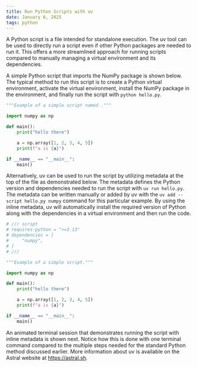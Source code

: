 ```yaml
---
title: Run Python Scripts with uv
date: January 6, 2025
tags: python
---
```


A Python script is a file intended for standalone execution. The uv tool can be used to directly run a script even if other Python packages are needed to run it. This offers a more streamlined approach for running scripts compared to manually managing a virtual environment and its dependencies.

A simple Python script that imports the NumPy package is shown below. The typical method to run this script is to create a Python virtual environment, activate the virtual environment, install the NumPy package in the environment, and finally run the script with `python hello.py`.

```python
"""Example of a simple script named ."""

import numpy as np

def main():
    print("hello there")

    a = np.array([1, 2, 3, 4, 5])
    print(f"a is {a}")

if __name__ == "__main__":
    main()
```

Alternatively, uv can be used to run the script by utilizing metadata at the top of the file as demonstrated below. The metadata defines the Python version and dependencies needed to run the script with `uv run hello.py`. The metadata can be written manually or added by uv with the `uv add --script hello.py numpy` command for this particular example. By using the inline metadata, uv will automatically install the required version of Python along with the dependencies in a virtual environment and then run the code.

```python
# /// script
# requires-python = ">=3.13"
# dependencies = [
#     "numpy",
# ]
# ///

"""Example of a simple script."""

import numpy as np

def main():
    print("hello there")

    a = np.array([1, 2, 3, 4, 5])
    print(f"a is {a}")

if __name__ == "__main__":
    main()
```

An animated terminal session that demonstrates running the script with inline metadata is shown next. Notice how this is done with one terminal command compared to the multiple steps needed for the standard Python method discussed earlier. More information about uv is available on the Astral website at <https://astral.sh>.

<p>
<script src="https://asciinema.org/a/nefJzdwxIQldr9HmHvqiO23HH.js" id="asciicast-nefJzdwxIQldr9HmHvqiO23HH" async="true"></script>
</p>

